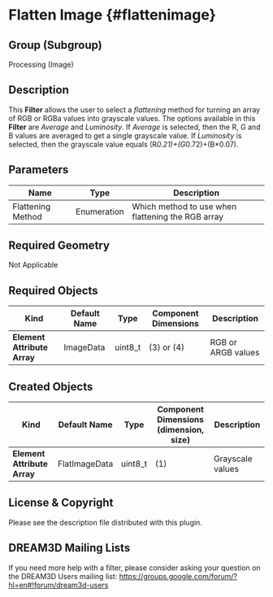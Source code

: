 Flatten Image {#flattenimage}
=============

## Group (Subgroup) ##
Processing (Image)

## Description ##
This **Filter** allows the user to select a *flattening* method for turning an array of RGB or RGBa values into grayscale values.  The options available in this **Filter** are *Average* and *Luminosity*.  If *Average* is selected, then the R, G and B values are averaged to get a single grayscale value.  If *Luminosity* is selected, then the grayscale value equals (R*0.21)+(G*0.72)+(B*0.07).

## Parameters ##
| Name | Type | Description |
|------|------|------|
| Flattening Method | Enumeration | Which method to use when flattening the RGB array |

## Required Geometry ##
Not Applicable

## Required Objects ##
| Kind | Default Name | Type | Component Dimensions | Description |
|------|--------------|-------------|---------|-----|
| **Element Attribute Array** | ImageData | uint8_t | (3) or (4) | RGB or ARGB values |

## Created Objects ##
| Kind | Default Name | Type | Component Dimensions (dimension, size) | Description |
|------|--------------|-------------|---------|-----|
| **Element Attribute Array** | FlatImageData | uint8_t | (1) | Grayscale values |


## License & Copyright ##

Please see the description file distributed with this plugin.

## DREAM3D Mailing Lists ##

If you need more help with a filter, please consider asking your question on the DREAM3D Users mailing list:
https://groups.google.com/forum/?hl=en#!forum/dream3d-users


